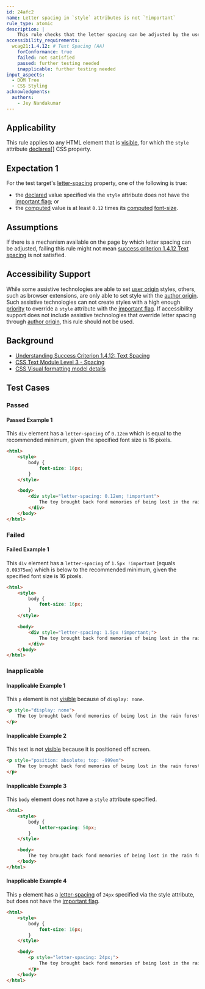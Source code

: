 ```yaml
---
id: 24afc2
name: Letter spacing in `style` attributes is not `!important`
rule_type: atomic
description: |
	This rule checks that the letter spacing can be adjusted by the user, i.e. that `!important` is not applied to the style, unless the style has already exceeded the specified metric for retaining content visibility and functionality.
accessibility_requirements:
  wcag21:1.4.12: # Text Spacing (AA)
    forConformance: true
    failed: not satisfied
    passed: further testing needed
    inapplicable: further testing needed
input_aspects:
  - DOM Tree
  - CSS Styling
acknowledgments:
  authors:
    - Jey Nandakumar
---
```


## Applicability

This rule applies to any HTML element that is [visible][], for which the `style` attribute [declares][declared][][letter-spacing][] CSS property.

## Expectation 1

For the test target's [letter-spacing][] property, one of the following is true:

- the [declared][] value specified via the `style` attribute does not have the [important flag][]; or
- the [computed][] value is at least `0.12` times its [computed][] [font-size][].

## Assumptions

If there is a mechanism available on the page by which letter spacing can be adjusted, failing this rule might not mean [success criterion 1.4.12 Text spacing](https://www.w3.org/TR/WCAG21/#text-spacing) is not satisfied.

## Accessibility Support

While some assistive technologies are able to set [user origin][] styles, others, such as browser extensions, are only able to set style with the [author origin][]. Such assistive technologies can not create styles with a high enough [priority][] to override a `style` attribute with the [important flag][]. If accessibility support does not include assistive technologies that override letter spacing through [author origin][], this rule should not be used.

## Background

- [Understanding Success Criterion 1.4.12: Text Spacing](https://www.w3.org/WAI/WCAG21/Understanding/text-spacing.html)
- [CSS Text Module Level 3 - Spacing](https://www.w3.org/TR/css-text-3/#spacing)
- [CSS Visual formatting model details](https://drafts.csswg.org/css2/visudet.html)

## Test Cases

### Passed

#### Passed Example 1

This `div` element has a `letter-spacing` of `0.12em` which is equal to the recommended minimum, given the specified font size is 16 pixels.

```html
<html>
	<style>
		body {
			font-size: 16px;
		}
	</style>

	<body>
		<div style="letter-spacing: 0.12em; !important">
			The toy brought back fond memories of being lost in the rain forest.
		</div>
	</body>
</html>
```

### Failed

#### Failed Example 1

This `div` element has a `letter-spacing` of `1.5px !important` (equals `0.09375em`) which is below to the recommended minimum, given the specified font size is 16 pixels.

```html
<html>
	<style>
		body {
			font-size: 16px;
		}
	</style>

	<body>
		<div style="letter-spacing: 1.5px !important;">
			The toy brought back fond memories of being lost in the rain forest.
		</div>
	</body>
</html>
```

### Inapplicable

#### Inapplicable Example 1

This `p` element is not [visible][] because of `display: none`.

```html
<p style="display: none">
	The toy brought back fond memories of being lost in the rain forest.
</p>
```

#### Inapplicable Example 2

This text is not [visible][] because it is positioned off screen.

```html
<p style="position: absolute; top: -999em">
	The toy brought back fond memories of being lost in the rain forest.
</p>
```

#### Inapplicable Example 3

This `body` element does not have a `style` attribute specified.

```html
<html>
	<style>
		body {
			letter-spacing: 50px;
		}
	</style>

	<body>
		The toy brought back fond memories of being lost in the rain forest.
	</body>
</html>
```

#### Inapplicable Example 4

This `p` element has a [letter-spacing][] of `24px` specified via the style attribute, but does not have the [important flag][].

```html
<html>
	<style>
		body {
			font-size: 16px;
		}
	</style>

	<body>
		<p style="letter-spacing: 24px;">
			The toy brought back fond memories of being lost in the rain forest.
		</p>
	</body>
</html>
```

[visible]: #visible 'Definition of visible'
[letter-spacing]: https://www.w3.org/TR/css-text-3/#propdef-letter-spacing 'CSS Text Module Level 3 - Tracking: the letter-spacing property'
[priority]: https://www.w3.org/TR/cssom/#dom-cssstyledeclaration-getpropertypriority 'CSS Object Model (CSSOM) - Definition getComputedPriority'
[computed]: https://www.w3.org/TR/css-cascade-3/#computed-value 'CSS Cascading and Inheritance Level 3 - Computed Values'
[author origin]: https://drafts.csswg.org/css-cascade-4/#cascade-origin-author 'CSS Cascading and Inheritance Level 4 - Cascading Origins - Author Origin'
[user origin]: https://drafts.csswg.org/css-cascade-4/#cascade-origin-user 'CSS Cascading and Inheritance Level 4 - Cascading Origins - User Origin'
[font-size]: https://www.w3.org/TR/css-fonts-3/#propdef-font-size 'CSS Fonts Module Level 3- Font size: the font-size property'
[important flag]: https://www.w3.org/TR/cssom/#css-declaration-important-flag 'CSS Object Model (CSSOM) - important flag'
[declared]: https://www.w3.org/TR/css-cascade-3/#declared 'CSS Cascading and Inheritance Level 3 - Declared Values'
